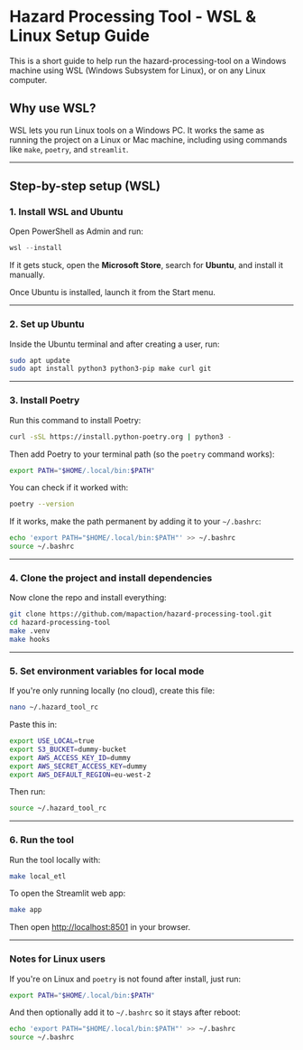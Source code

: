 # Hazard Processing Tool - WSL & Linux Setup Guide

This is a short guide to help run the hazard-processing-tool
on a Windows machine using WSL (Windows Subsystem for Linux), or on any Linux computer.

## Why use WSL?

WSL lets you run Linux tools on a Windows PC. It works
the same as running the project on a Linux or Mac machine,
including using commands like `make`, `poetry`, and `streamlit`.

---

## Step-by-step setup (WSL)

### 1. Install WSL and Ubuntu

Open PowerShell as Admin and run:

```powershell
wsl --install
```

If it gets stuck, open the **Microsoft Store**, search for **Ubuntu**,
and install it manually.

Once Ubuntu is installed, launch it from the Start menu.

---

### 2. Set up Ubuntu

Inside the Ubuntu terminal and after creating a user, run:

```bash
sudo apt update
sudo apt install python3 python3-pip make curl git
```

---

### 3. Install Poetry

Run this command to install Poetry:

```bash
curl -sSL https://install.python-poetry.org | python3 -
```

Then add Poetry to your terminal path (so the `poetry` command works):

```bash
export PATH="$HOME/.local/bin:$PATH"
```

You can check if it worked with:

```bash
poetry --version
```

If it works, make the path permanent by adding it to your `~/.bashrc`:

```bash
echo 'export PATH="$HOME/.local/bin:$PATH"' >> ~/.bashrc
source ~/.bashrc
```

---

### 4. Clone the project and install dependencies

Now clone the repo and install everything:

```bash
git clone https://github.com/mapaction/hazard-processing-tool.git
cd hazard-processing-tool
make .venv
make hooks
```

---

### 5. Set environment variables for local mode

If you're only running locally (no cloud), create this file:

```bash
nano ~/.hazard_tool_rc
```

Paste this in:

```bash
export USE_LOCAL=true
export S3_BUCKET=dummy-bucket
export AWS_ACCESS_KEY_ID=dummy
export AWS_SECRET_ACCESS_KEY=dummy
export AWS_DEFAULT_REGION=eu-west-2
```

Then run:

```bash
source ~/.hazard_tool_rc
```

---

### 6. Run the tool

Run the tool locally with:

```bash
make local_etl
```

To open the Streamlit web app:

```bash
make app
```

Then open [http://localhost:8501](http://localhost:8501) in your browser.

---

### Notes for Linux users

If you're on Linux and `poetry` is not found after install, just run:

```bash
export PATH="$HOME/.local/bin:$PATH"
```

And then optionally add it to `~/.bashrc` so it stays after reboot:

```bash
echo 'export PATH="$HOME/.local/bin:$PATH"' >> ~/.bashrc
source ~/.bashrc
```
